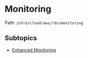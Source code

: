 # Monitoring

Path: `infra/cloud/aws/rds/monitoring`

## Subtopics
- [Enhanced Monitoring](./enhanced_monitoring/README.md)
